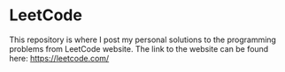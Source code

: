# LeetCode
This repository is where I post my personal solutions to the programming problems from LeetCode website. The link to the website can be found here:
https://leetcode.com/

